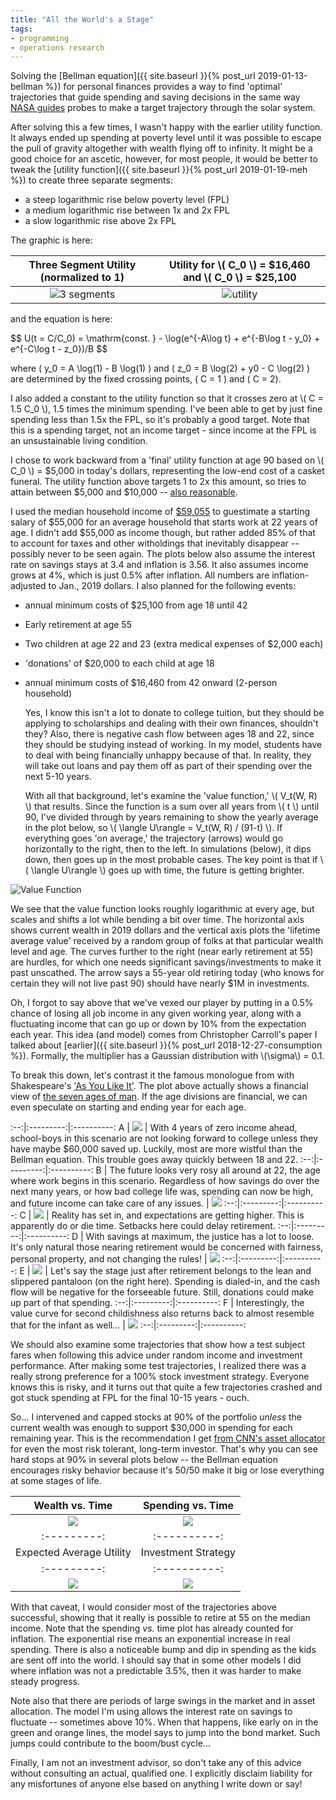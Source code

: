 ```yaml
---
title: "All the World's a Stage"
tags:
- programming
- operations research
---
```


  Solving the [Bellman equation]({{ site.baseurl }}{% post_url 2019-01-13-bellman %}) for personal finances
provides a way to find 'optimal' trajectories that guide spending
and saving decisions in the same way [NASA guides](https://www.space.com/38226-how-gravity-assists-work-osiris-rex.html) probes
to make a target trajectory through the solar system.

  After solving this a few times, I wasn't happy
with the earlier utility function.  It always ended up
spending at poverty level until it was possible to escape
the pull of gravity altogether with wealth flying off to infinity.
It might be a good choice for an ascetic,
however, for most people, it would be better to tweak
the [utility function]({{ site.baseurl }}{% post_url 2019-01-19-meh %})
to create three separate segments:

* a steep logarithmic rise below poverty level (FPL)
* a medium logarithmic rise between 1x and 2x FPL
* a slow logarithmic rise above 2x FPL

The graphic is here:

Three Segment Utility (normalized to 1)  | Utility for \\\( C_0 \\\) = $16,460 and \\\( C_0 \\\) = $25,100
:---------------------------------------:|:---------------------------------------:
![3 segments](/assets/images/phase3.png) | ![utility](/assets/images/util3.png)

and the equation is here:

<p>
$$
U(t = C/C_0) = \mathrm{const. } - \log(e^{-A\log t} + e^{-B\log t - y_0} + e^{-C\log t - z_0})/B
$$

where \( y_0 = A \log(1) - B \log(1) \)
and \( z_0 = B \log(2) + y0 - C \log(2) \)
are determined by the fixed
crossing points, \( C = 1 \) and \( C = 2\).
</p>

  I also added a constant to the utility
function so that it crosses
zero at \\\( C = 1.5 C_0 \\\), 1.5 times the minimum spending.
I've been able to get by just fine spending less than 1.5x the
FPL, so it's probably a good target.
Note that this is a spending target, not an income
target - since income at the FPL is an unsustainable
living condition.

  I chose to work backward from a 'final' utility function
at age 90 based on \\\( C_0 \\\) = $5,000 in today's dollars,
representing the low-end cost of a casket funeral.
The utility function above targets 1 to 2x this amount,
so tries to attain between $5,000 and $10,000
-- [also reasonable](https://www.thefuneralsite.com/ResourceCenters/Costs/How_much.html).

  I used the median household income of [$59,055](https://seekingalpha.com/article/4152222-january-2018-median-household-income) to guestimate
a starting salary of $55,000 for an average household
that starts work at 22 years of age.
I didn't add $55,000 as income though, but rather added
85% of that to account for taxes and other witholdings
that inevitably disappear -- possibly never to be seen again.
The plots below also assume the interest rate
on savings stays at 3.4 and inflation is 3.56.
It also assumes income grows at 4%, which is just
0.5% after inflation.
All numbers are inflation-adjusted to Jan., 2019 dollars.
I also planned for the following events:

* annual minimum costs of $25,100 from age 18 until 42
* Early retirement at age 55
* Two children at age 22 and 23 (extra medical expenses of $2,000 each)
* 'donations' of $20,000 to each child at age 18
* annual minimum costs of $16,460 from 42 onward (2-person household)

  Yes, I know this isn't a lot to donate to college tuition,
but they should be applying to scholarships and
dealing with their own finances, shouldn't they?
Also, there is negative cash flow between ages 18 and 22,
since they should be studying instead of working.
In my model, students have to deal with being financially
unhappy because of that.
In reality, they will take out loans and pay
them off as part of their spending over the next 5-10 years.

  With all that background, let's examine the 'value function,'
\\\( V_t(W, R) \\\) that results.  Since the function
is a sum over all years from \\\( t \\\) until 90,
I've divided through by years remaining
to show the yearly average in the plot below,
so \\\( \langle U\rangle = V_t(W, R) / (91-t) \\\).
If everything goes 'on average,' the trajectory
(arrows) would go horizontally to the right, then
to the left.  In simulations (below), it dips down,
then goes up in the most probable cases.
The key point is that if \\\( \langle U\rangle \\\)
goes up with time, the future
is getting brighter.

![Value Function](/assets/images/ages.svg)

  We see that the value function looks roughly
logarithmic at every age, but scales and shifts a lot
while bending a bit over time.  The horizontal axis shows current wealth
in 2019 dollars and the vertical axis plots the 'lifetime average value'
received by a random group of folks at that particular wealth
level and age.
The curves further to the right (near early retirement at 55)
are hurdles, for which one needs significant savings/investments to
make it past unscathed.  The arrow says a 55-year old retiring
today (who knows for certain they will not live past 90)
should have nearly $1M in investments.

  Oh, I forgot to say above that we've vexed
our player by putting in a 0.5% chance of losing
all job income in any given working year, along
with a fluctuating income that can go up or
down by 10% from the expectation each year.
This idea (and model) comes from Christopher Carroll's paper
I talked about [earlier]({{ site.baseurl }}{% post_url 2018-12-27-consumption %}).
Formally, the multiplier has a Gaussian distribution
with \\\(\sigma\\\) = 0.1.

  To break this down, let's contrast it the famous monologue
from with Shakespeare's
['As You Like It'](http://shakespeare.mit.edu/asyoulikeit/full.html).
The plot above actually shows a financial view of
[the seven ages of man](https://www.youtube.com/watch?v=hLk4rXC8YoQ).
If the age divisions are financial, we can even speculate on starting
and ending year for each age.

:--:|:---------:|:----------:
A | [![](/assets/images/schoolboy.jpg)][schoolboy] | With 4 years of zero income ahead, school-boys in this scenario are not looking forward to college unless they have maybe $60,000 saved up.  Luckily, most are more wistful than the Bellman equation.  This trouble goes away quickly between 18 and 22.
:--:|:---------:|:----------:
B | The future looks very rosy all around at 22, the age where work begins in this scenario.  Regardless of how savings do over the next many years, or how bad college life was, spending can now be high, and future income can take care of any issues. | [![](/assets/images/lover.jpg)][lover]
:--:|:---------:|:----------:
C | [![](/assets/images/soldier.jpg)][soldier] | Reality has set in, and expectations are getting higher.  This is apparently do or die time.  Setbacks here could delay retirement.
:--:|:---------:|:----------:
D | With savings at maximum, the justice has a lot to loose.  It's only natural those nearing retirement would be concerned with fairness, personal property, and not changing the rules! | [![](/assets/images/justice.jpg)][justice]
:--:|:---------:|:----------:
E | [![](/assets/images/lean.jpg)][lean] | Let's say the stage just after retirement belongs to the lean and slippered pantaloon (on the right here).  Spending is dialed-in, and the cash flow will be negative for the forseeable future.  Still, donations could make up part of that spending.
:--:|:---------:|:----------:
F | Interestingly, the value curve for second childishness also returns back to almost resemble that for the infant as well... | [![](/assets/images/childish.jpg)][childish]
:--:|:---------:|:----------:

We should also examine some trajectories
that show how a test subject fares when following
this advice under random income and investment performance.
After making some test trajectories, I realized there
was a really strong preference for a 100% stock
investment strategy.  Everyone knows this is risky, and
it turns out that quite a few trajectories crashed and
got stuck spending at FPL for the final 10-15 years - ouch.

So... I intervened and capped stocks at 90%
of the portfolio *unless* the current wealth
was enough to support $30,000 in spending
for each remaining year.  This is the recommendation
I get [from CNN's asset allocator](https://money.cnn.com/tools/assetallocwizard/assetallocwizard.html)
for even the most risk tolerant, long-term investor.
That's why you can see hard stops at 90% in several
plots below -- the Bellman equation encourages risky behavior
because it's 50/50 make it big or lose everything
at some stages of life.

Wealth vs. Time | Spending vs. Time
:---------:|:----------:
![](/assets/images/trj_wealth.png) | ![](/assets/images/trj_spend.png)
:---------:|:----------:
Expected Average Utility | Investment Strategy
:---------:|:----------:
![](/assets/images/trj_util.png)   | ![](/assets/images/trj_strategy.png)

With that caveat, I would consider most of the trajectories above
successful, showing that it really is possible to retire at 55
on the median income.
Note that the spending *vs.* time
plot has already counted for inflation.  The exponential
rise means an exponential increase in real spending.
There is also a noticeable bump and dip in spending
as the kids are sent off into the world.
I should say that in some other models I did where inflation was
not a predictable 3.5%, then it was harder to
make steady progress.

Note also that there are periods of large swings in the
market and in asset allocation.  The model I'm using
allows the interest rate on savings to fluctuate -- sometimes
above 10%.  When that happens, like early on in the green
and orange lines, the model says to jump into the bond market.
Such jumps could contribute to the boom/bust cycle...

Finally, I am not an investment advisor, so don't take any
of this advice without consulting an actual, qualified one.
I explicitly disclaim liability for any misfortunes of anyone else
based on anything I write down or say!

 [schoolboy]: https://luna.folger.edu/luna/servlet/s/6iy1a2 "Whining Schoolboy, Robert Smirke, 1752-1845"
 [lover]: https://luna.folger.edu/luna/servlet/s/p53bub "The Lover, Robert Smirke, 1752-1845"
 [soldier]: https://luna.folger.edu/luna/servlet/s/ata9b0 "A Soldier, Robert Smirke, 1752-1845"
 [justice]: https://luna.folger.edu/luna/servlet/s/i97ica "The Justice, Robert Smirke, 1752-1845"
 [lean]: https://luna.folger.edu/luna/servlet/s/rx25wy "The Lean and Slipper'd Pantaloon, Robert Smirke, 1752-1845"
 [childish]: https://luna.folger.edu/luna/servlet/s/xz38dt "Second Childishness and Mere Oblivion, Robert Smirke, 1752-1845"

